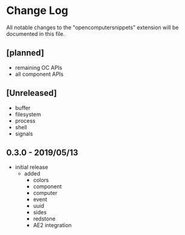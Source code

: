 # Change Log

All notable changes to the "opencomputersnippets" extension will be documented in this file.

## [planned]

- remaining OC APIs
- all component APIs

## [Unreleased]

- buffer
- filesystem
- process
- shell
- signals

## 0.3.0 - 2019/05/13

- initial release
  - added
    - colors
    - component
    - computer
    - event
    - uuid
    - sides
    - redstone
    - AE2 integration